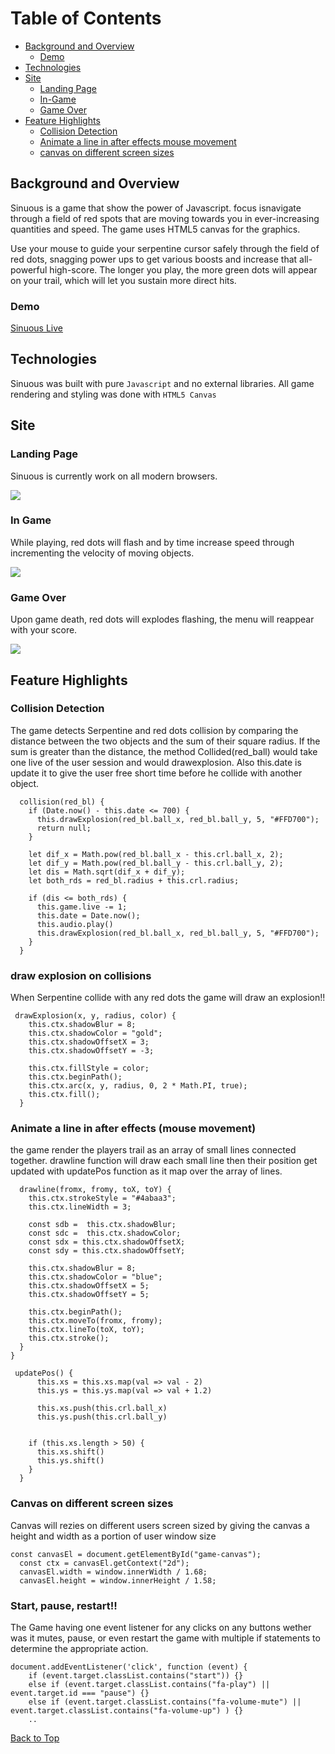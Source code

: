 
# Table of Contents
- [Background and Overview](#background-and-overview)
  - [Demo](#demo)
- [Technologies](#technologies)
- [Site](#site)
  - [Landing Page](#landing-page)
  - [In-Game](#in-game)
  - [Game Over](#game-over)
- [Feature Highlights](#feature-highlights)
  - [Collision Detection](#collision-detection)
  - [Animate a line in after effects mouse movement](#animate-a-line-in-after-effects-mouse-movement)
  - [canvas on different screen sizes](#canvas-on-different-screen-sizes)

## Background and Overview

 Sinuous is a game that show the power of Javascript. focus isnavigate through a field of red spots that are moving towards you in ever-increasing quantities and speed. The game uses HTML5 canvas for the graphics.

Use your mouse to guide your serpentine cursor safely through the field of red dots, snagging power ups to get various boosts and increase that all-powerful high-score. The longer you play, the more green dots will appear on your trail, which will let you sustain more direct hits.


### Demo
[Sinuous Live](https://safuhsa.github.io/Sinuous-Js-game/)

## Technologies

Sinuous was built with pure `Javascript` and no external libraries. All game rendering and styling was done with `HTML5 Canvas`

## Site

### Landing Page

Sinuous is currently work on all modern browsers.

![](./images/start.png)

### In Game

While playing, red dots will flash and by time increase speed through incrementing the velocity of moving objects.

![](./images/ingame.png)

### Game Over

Upon game death, red dots will explodes flashing, the menu will reappear with your score.

![](./images/gameover.png)

## Feature Highlights

### Collision Detection

The game detects Serpentine and red dots collision by comparing the distance between the two objects and the sum of their square radius. If the sum is greater than the distance, the method Collided(red_ball) would take one live of the user session and would drawexplosion. Also this.date is update it to give the user free short time before he collide with another object.

```
  collision(red_bl) {
    if (Date.now() - this.date <= 700) {
      this.drawExplosion(red_bl.ball_x, red_bl.ball_y, 5, "#FFD700");
      return null;
    }

    let dif_x = Math.pow(red_bl.ball_x - this.crl.ball_x, 2);
    let dif_y = Math.pow(red_bl.ball_y - this.crl.ball_y, 2);
    let dis = Math.sqrt(dif_x + dif_y);
    let both_rds = red_bl.radius + this.crl.radius;

    if (dis <= both_rds) {
      this.game.live -= 1;
      this.date = Date.now();
      this.audio.play()
      this.drawExplosion(red_bl.ball_x, red_bl.ball_y, 5, "#FFD700");
    }
  }

```
### draw explosion on collisions
 When Serpentine collide with any red dots the game will draw an explosion!!
```
 drawExplosion(x, y, radius, color) {
    this.ctx.shadowBlur = 8;
    this.ctx.shadowColor = "gold";
    this.ctx.shadowOffsetX = 3;
    this.ctx.shadowOffsetY = -3;

    this.ctx.fillStyle = color;
    this.ctx.beginPath();
    this.ctx.arc(x, y, radius, 0, 2 * Math.PI, true);
    this.ctx.fill();
  }

```

### Animate a line in after effects (mouse movement)
the game render the players trail as an array of small lines connected together. drawline function will draw each small line then their position get updated with updatePos function as it map over the array of lines.

```
  drawline(fromx, fromy, toX, toY) {
    this.ctx.strokeStyle = "#4abaa3";
    this.ctx.lineWidth = 3;
    
    const sdb =  this.ctx.shadowBlur;
    const sdc =  this.ctx.shadowColor;
    const sdx = this.ctx.shadowOffsetX;
    const sdy = this.ctx.shadowOffsetY;

    this.ctx.shadowBlur = 8;
    this.ctx.shadowColor = "blue";
    this.ctx.shadowOffsetX = 5;
    this.ctx.shadowOffsetY = 5;

    this.ctx.beginPath();
    this.ctx.moveTo(fromx, fromy);
    this.ctx.lineTo(toX, toY);
    this.ctx.stroke();
  }
}

 updatePos() {
      this.xs = this.xs.map(val => val - 2)
      this.ys = this.ys.map(val => val + 1.2)

      this.xs.push(this.crl.ball_x)
      this.ys.push(this.crl.ball_y)
    
    
    if (this.xs.length > 50) {
      this.xs.shift()
      this.ys.shift()
    }
  }
```

### Canvas on different screen sizes
 Canvas will rezies on different users screen sized by giving the canvas a height and width as a portion of user window size
```
const canvasEl = document.getElementById("game-canvas");
  const ctx = canvasEl.getContext("2d");
  canvasEl.width = window.innerWidth / 1.68;
  canvasEl.height = window.innerHeight / 1.58;
```
### Start, pause, restart!!
The Game having one event listener for any clicks on any buttons wether was it mutes, pause, or even restart the game with multiple if statements to determine the appropriate action. 
```
document.addEventListener('click', function (event) {
    if (event.target.classList.contains("start")) {}
    else if (event.target.classList.contains("fa-play") || event.target.id === "pause") {}
    else if (event.target.classList.contains("fa-volume-mute") || event.target.classList.contains("fa-volume-up") ) {}
    ..
```

[Back to Top](#)
